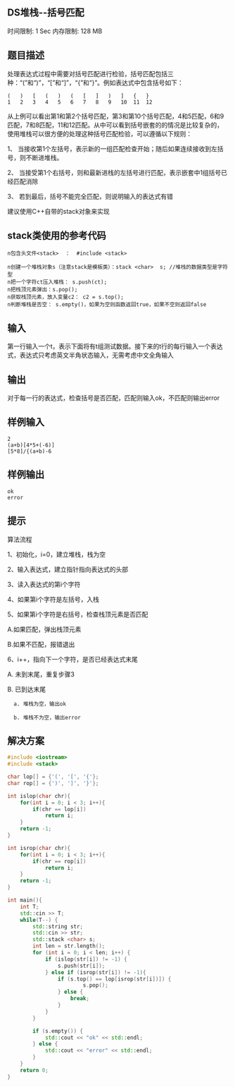 ## DS堆栈--括号匹配
时间限制: 1 Sec  内存限制: 128 MB

## 题目描述
处理表达式过程中需要对括号匹配进行检验，括号匹配包括三种：“(”和“)”，“[”和“]”，“{”和“}”。例如表达式中包含括号如下：

```text
(	)	[	(	)	(	[	]	)	]	{	}
1	2	3	4	5	6	7	8	9	10	11	12
```

从上例可以看出第1和第2个括号匹配，第3和第10个括号匹配，4和5匹配，6和9匹配，7和8匹配，11和12匹配。从中可以看到括号嵌套的的情况是比较复杂的，使用堆栈可以很方便的处理这种括号匹配检验，可以遵循以下规则：

1、 当接收第1个左括号，表示新的一组匹配检查开始；随后如果连续接收到左括号，则不断进堆栈。

2、 当接受第1个右括号，则和最新进栈的左括号进行匹配，表示嵌套中1组括号已经匹配消除

3、 若到最后，括号不能完全匹配，则说明输入的表达式有错

建议使用C++自带的stack对象来实现

## stack类使用的参考代码
```text
n包含头文件<stack>  ：  #include <stack>

n创建一个堆栈对象s（注意stack是模板类）：stack <char>  s; //堆栈的数据类型是字符型
n把一个字符ct压入堆栈： s.push(ct);
n把栈顶元素弹出：s.pop();
n获取栈顶元素，放入变量c2： c2 = s.top();
n判断堆栈是否空： s.empty()，如果为空则函数返回true，如果不空则返回false
```


## 输入
第一行输入一个t，表示下面将有t组测试数据。接下来的t行的每行输入一个表达式，表达式只考虑英文半角状态输入，无需考虑中文全角输入

## 输出
对于每一行的表达式，检查括号是否匹配，匹配则输入ok，不匹配则输出error

## 样例输入
```text
2
(a+b)[4*5+(-6)]
[5*8]/{(a+b)-6
```

## 样例输出
```text
ok
error
```

## 提示
算法流程


1、初始化，i=0，建立堆栈，栈为空

2、输入表达式，建立指针指向表达式的头部

3、读入表达式的第i个字符

4、如果第i个字符是左括号，入栈

5、如果第i个字符是右括号，检查栈顶元素是否匹配

   A.如果匹配，弹出栈顶元素

   B.如果不匹配，报错退出

6、i++，指向下一个字符，是否已经表达式末尾

   A. 未到末尾，重复步骤3

   B. 已到达末尾
   
      a. 堆栈为空，输出ok
      
      b. 堆栈不为空，输出error


## 解决方案

```c++
#include <iostream>
#include <stack>

char lop[] = {'(', '[', '{'};
char rop[] = {')', ']', '}'};

int islop(char chr){
    for(int i = 0; i < 3; i++){
        if(chr == lop[i])
            return i;
    }
    return -1;
}

int isrop(char chr){
    for(int i = 0; i < 3; i++){
        if(chr == rop[i])
            return i;
    }
    return -1;
}

int main(){
    int T;
    std::cin >> T;
    while(T--) {
        std::string str;
        std::cin >> str;
        std::stack <char> s;
        int len = str.length();
        for (int i = 0; i < len; i++) {
            if (islop(str[i]) != -1) {
                s.push(str[i]);
            } else if (isrop(str[i]) != -1){
                if (s.top() == lop[isrop(str[i])]) {
                        s.pop();
                } else {
                    break;
                }
            }
        }

        if (s.empty()) {
            std::cout << "ok" << std::endl;
        } else {
            std::cout << "error" << std::endl;
        }
    }
    return 0;
}
```